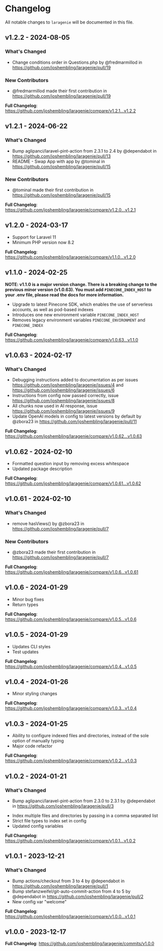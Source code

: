 # Changelog

All notable changes to `laragenie` will be documented in this file.

## v1.2.2 - 2024-08-05

### What's Changed

* Change conditions order in Questions.php by @fredmarmillod in https://github.com/joshembling/laragenie/pull/19

### New Contributors

* @fredmarmillod made their first contribution in https://github.com/joshembling/laragenie/pull/19

**Full Changelog**: https://github.com/joshembling/laragenie/compare/v1.2.1...v1.2.2

## v1.2.1 - 2024-06-22

### What's Changed

* Bump aglipanci/laravel-pint-action from 2.3.1 to 2.4 by @dependabot in https://github.com/joshembling/laragenie/pull/13
* README - Swap App with app by @tominal in https://github.com/joshembling/laragenie/pull/15

### New Contributors

* @tominal made their first contribution in https://github.com/joshembling/laragenie/pull/15

**Full Changelog**: https://github.com/joshembling/laragenie/compare/v1.2.0...v1.2.1

## v1.2.0 - 2024-03-17

- Support for Laravel 11
- Minimum PHP version now 8.2

**Full Changelog**: https://github.com/joshembling/laragenie/compare/v1.1.0...v1.2.0

## v1.1.0 - 2024-02-25

**NOTE: v1.1.0 is a major version change. There is a breaking change to the previous minor version (v1.0.63). You must add `PINECONE_INDEX_HOST` to your .env file, please read the docs for more information.**

- Upgrade to latest Pinecone SDK, which enables the use of serverless accounts, as well as pod-based indexes
- Introduces one new environment variable `PINECONE_INDEX_HOST`
- Removes legacy environment variables `PINECONE_ENVIRONMENT` and `PINECONE_INDEX`

**Full Changelog**: https://github.com/joshembling/laragenie/compare/v1.0.63...v1.1.0

## v1.0.63 - 2024-02-17

### What's Changed

- Debugging instructions added to documentation as per issues https://github.com/joshembling/laragenie/issues/4 and https://github.com/joshembling/laragenie/issues/6
- Instructions from config now passed correctly, issue https://github.com/joshembling/laragenie/issues/8
- All chunks now used in AI response, issue https://github.com/joshembling/laragenie/issues/9
- Update OpenAI models in config to latest versions by default by @zbora23 in https://github.com/joshembling/laragenie/pull/11

**Full Changelog**: https://github.com/joshembling/laragenie/compare/v1.0.62...v1.0.63

## v1.0.62 - 2024-02-10

- Formatted question input by removing excess whitespace
- Updated package description

**Full Changelog**: https://github.com/joshembling/laragenie/compare/v1.0.61...v1.0.62

## v1.0.61 - 2024-02-10

### What's Changed

* remove hasViews() by @zbora23 in https://github.com/joshembling/laragenie/pull/7

### New Contributors

* @zbora23 made their first contribution in https://github.com/joshembling/laragenie/pull/7

**Full Changelog**: https://github.com/joshembling/laragenie/compare/v1.0.6...v1.0.61

## v1.0.6 - 2024-01-29

- Minor bug fixes
- Return types

**Full Changelog**: https://github.com/joshembling/laragenie/compare/v1.0.5...v1.0.6

## v1.0.5 - 2024-01-29

- Updates CLI styles
- Test updates

**Full Changelog**: https://github.com/joshembling/laragenie/compare/v1.0.4...v1.0.5

## v1.0.4 - 2024-01-26

- Minor styling changes

**Full Changelog**: https://github.com/joshembling/laragenie/compare/v1.0.3...v1.0.4

## v1.0.3 - 2024-01-25

- Ability to configure indexed files and directories, instead of the sole option of manually typing
- Major code refactor

**Full Changelog**: https://github.com/joshembling/laragenie/compare/v1.0.2...v1.0.3

## v1.0.2 - 2024-01-21

### What's Changed

* Bump aglipanci/laravel-pint-action from 2.3.0 to 2.3.1 by @dependabot in https://github.com/joshembling/laragenie/pull/3

- Index multiple files and directories by passing in a comma separated list
- Strict file types to index set in config
- Updated config variables

**Full Changelog**: https://github.com/joshembling/laragenie/compare/v1.0.1...v1.0.2

## v1.0.1 - 2023-12-21

### What's Changed

* Bump actions/checkout from 3 to 4 by @dependabot in https://github.com/joshembling/laragenie/pull/1
* Bump stefanzweifel/git-auto-commit-action from 4 to 5 by @dependabot in https://github.com/joshembling/laragenie/pull/2
* New config var "welcome"

**Full Changelog**: https://github.com/joshembling/laragenie/compare/v1.0.0...v1.0.1

## v1.0.0 - 2023-12-17

**Full Changelog**: https://github.com/joshembling/laragenie/commits/v1.0.0
